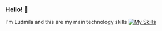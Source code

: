 ### Hello! 👋

I'm Ludmila and this are my main technology skills
[![My Skills](https://skillicons.dev/icons?i=java,nodejs,py,spring,maven)](https://skillicons.dev)
